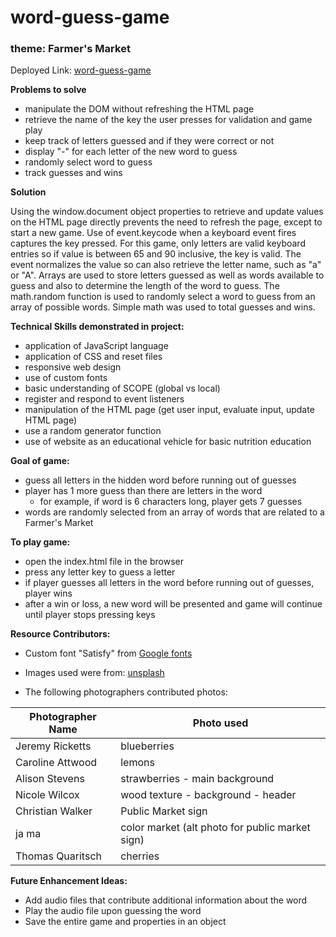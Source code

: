 # word-guess-game

### theme: Farmer's Market
Deployed Link: [word-guess-game](https://vwhope.github.io/word-guess-game/)

**Problems to solve**
* manipulate the DOM without refreshing the HTML page
* retrieve the name of the key the user presses for validation and game play
* keep track of letters guessed and if they were correct or not
* display "-" for each letter of the new word to guess
* randomly select word to guess
* track guesses and wins

**Solution**

Using the window.document object properties to retrieve and update values on the HTML page directly prevents the need to refresh the page, except to start a new game. Use of event.keycode when a keyboard event fires captures the key pressed. For this game, only letters are valid keyboard entries so if value is between 65 and 90 inclusive, the key is valid. The event normalizes the value so can also retrieve the letter name, such as "a" or "A". Arrays are used to store letters guessed as well as words available to guess and also to determine the length of the word to guess. The math.random function is used to randomly select a word to guess from an array of possible words. Simple math was used to total guesses and wins.    

**Technical Skills demonstrated in project:**
* application of JavaScript language
* application of CSS and reset files
* responsive web design
* use of custom fonts
* basic understanding of SCOPE (global vs local)
* register and respond to event listeners
* manipulation of the HTML page (get user input, evaluate input, update HTML page)
* use a random generator function
* use of website as an educational vehicle for basic nutrition education
    
**Goal of game:**
* guess all letters in the hidden word before running out of guesses
* player has 1 more guess than there are letters in the word
    * for example, if word is 6 characters long, player gets 7 guesses
* words are randomly selected from an array of words that are related to a Farmer's Market

**To play game:**
* open the index.html file in the browser
* press any letter key to guess a letter
* if player guesses all letters in the word before running out of guesses, player wins
* after a win or loss, a new word will be presented and game will continue until player stops pressing keys

**Resource Contributors:**
* Custom font "Satisfy" from [Google fonts](https://fonts.google.com/)
* Images used were from: [unsplash](https://unsplash.com/)

* The following photographers contributed photos:

Photographer Name | Photo used  
----------------- | ----------
Jeremy Ricketts | blueberries 
Caroline Attwood | lemons
Alison Stevens | strawberries - main background 
Nicole Wilcox | wood texture - background - header
Christian Walker | Public Market sign
ja ma | color market (alt photo for public market sign)
Thomas Quaritsch | cherries

**Future Enhancement Ideas:**    
* Add audio files that contribute additional information about the word
* Play the audio file upon guessing the word
* Save the entire game and properties in an object

